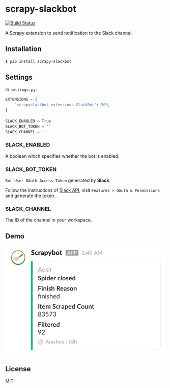 # scrapy-slackbot

[![Build Status](https://travis-ci.org/rudeigerc/scrapy-slackbot.svg?branch=master)](https://travis-ci.org/rudeigerc/scrapy-slackbot)

A Scrapy extension to send notification to the Slack channel.

## Installation

```bash
$ pip install scrapy-slackbot
```

## Settings

In `settings.py`:

```python
EXTENSIONS = {
    'scrapyslackbot.extensions.SlackBot': 500,
}

SLACK_ENABLED = True
SLACK_BOT_TOKEN = ''
SLACK_CHANNEL = ''
```

### SLACK_ENABLED

A boolean which specifies whether the bot is enabled.

### SLACK_BOT_TOKEN

`Bot User OAuth Access Token` generated by **Slack**.

Follow the instructions of [Slack API](https://api.slack.com/slack-apps), visit `Features > OAuth & Permissions` and generate the token.

### SLACK_CHANNEL

The ID of the channel in your workspace.

## Demo

![demo](demo.jpg)

## License

MIT
